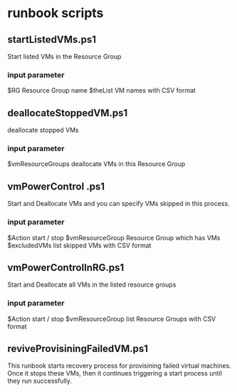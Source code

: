 # runbook scripts

## startListedVMs.ps1

Start listed VMs in the Resource Group

### input parameter

$RG Resource Group name
$theList    VM names with CSV format

## deallocateStoppedVM.ps1

deallocate stopped VMs

### input parameter

$vmResourceGroups deallocate VMs in this Resource Group

## vmPowerControl .ps1

Start and Deallocate VMs and you can specify VMs skipped in this process.

### input parameter

$Action start / stop
$vmResourceGroup    Resource Group which has VMs
$excludedVMs    list skipped VMs with CSV format

## vmPowerControlInRG.ps1

Start and Deallocate all VMs in the listed resource groups

### input parameter
$Action start / stop
$vmResourceGroup    list Resource Groups with CSV format

## reviveProvisiningFailedVM.ps1

This runbook starts recovery process for provisining failed virtual machines.
Once it stops these VMs, then it continues triggering a start process until they run successfully.
